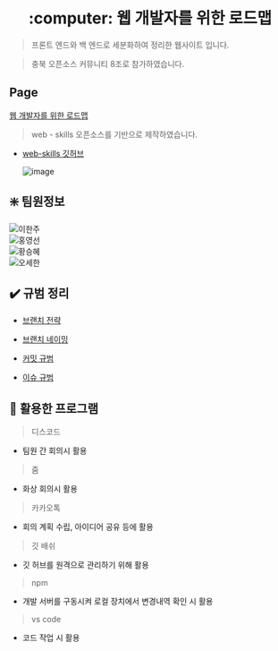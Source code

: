 <!-- ⚠️ This README has been generated from the file(s) "blueprint.md" ⚠️--><h1 align="center">:computer: 웹 개발자를 위한 로드맵</h1>



> 프론트 엔드와 백 엔드로 세분화하여 정리한 웹사이트 입니다.  

> 충북 오픈소스 커뮤니티 8조로 참가하였습니다.

## Page
[웹 개발자를 위한 로드맵](https://cb-oss2021.github.io/oss-roadmap/)

> web - skills 오픈소스를 기반으로 제작하였습니다. 
* [web-skills 깃허브](https://github.com/andreasbm/web-skills)
 

	![image](https://user-images.githubusercontent.com/79635312/132159939-5b024ff4-7576-4fd4-b389-03513b947ab7.png)

	
  
## :sparkle: 팀원정보  
![이한주](https://img.shields.io/badge/충북대학교_소프트웨어학과-이한주-blue)  
![홍영선](https://img.shields.io/badge/충북대학교_소프트웨어학과-홍영선-blue)  
![황승혜](https://img.shields.io/badge/충북대학교_소프트웨어학과-황승혜-blue)  
![오세한](https://img.shields.io/badge/충북대학교_정보통신공학부-오세한-blue)  

## :heavy_check_mark: 규범 정리

* [브랜치 전략](https://github.com/cb-oss2021/oss-roadmap/wiki/%EA%B7%9C%EC%B9%99#%EB%B8%8C%EB%9E%9C%EC%B9%98-%EC%A0%84%EB%9E%B5)

* [브랜치 네이밍](https://github.com/cb-oss2021/oss-roadmap/wiki/%EA%B7%9C%EC%B9%99#%EB%B8%8C%EB%9E%9C%EC%B9%98-%EB%84%A4%EC%9D%B4%EB%B0%8D)

* [커밋 규범](https://github.com/cb-oss2021/oss-roadmap/wiki/%EA%B7%9C%EC%B9%99#%EC%BB%A4%EB%B0%8B-%EA%B7%9C%EB%B2%94)

* [이슈 규범](https://github.com/cb-oss2021/oss-roadmap/wiki/%EA%B7%9C%EC%B9%99#%EC%9D%B4%EC%8A%88-%EA%B7%9C%EB%B2%94)

## :wrench: 활용한 프로그램

> 디스코드  
* 팀원 간 회의시 활용  
> 줌    
* 화상 회의시 활용  
> 카카오톡  
* 회의 계획 수립, 아이디어 공유 등에 활용  
> 깃 배쉬  
*  깃 허브를 원격으로 관리하기 위해 활용  
> npm  
* 개발 서버를 구동시켜 로컬 장치에서 변경내역 확인 시 활용  
> vs code  
* 코드 작업 시 활용  


